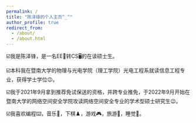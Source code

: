 ```yaml
---
permalink: /
title: "陈泽锋的个人主页^_^"
author_profile: true
redirect_from: 
  - /about/
  - /about.html
---
```



☑️我是陈泽锋，是一名EE🔌转CS🖥️的在读硕士生。

☑️本科我在暨南大学的物理与光电学院（理工学院）光电工程系就读信息工程专业，获得学士学位😉。

☑️我于2021年9月拿到推荐免试保送的资格，并跨专业推免，于2022年9月开始在暨南大学的网络空间安全学院攻读网络空间安全专业的学术型硕士研究生😉。

☑️我喜欢编程⌨️，音乐🎵，下棋♟️，游戏🎮，旅游🛬，睡觉🛌。
